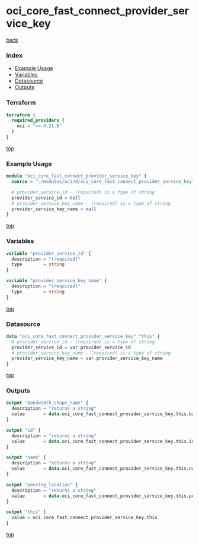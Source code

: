# oci_core_fast_connect_provider_service_key

[back](../oci.md)

### Index

- [Example Usage](#example-usage)
- [Variables](#variables)
- [Datasource](#datasource)
- [Outputs](#outputs)

### Terraform

```terraform
terraform {
  required_providers {
    oci = ">= 4.21.0"
  }
}
```

[top](#index)

### Example Usage

```terraform
module "oci_core_fast_connect_provider_service_key" {
  source = "./modules/oci/d/oci_core_fast_connect_provider_service_key"

  # provider_service_id - (required) is a type of string
  provider_service_id = null
  # provider_service_key_name - (required) is a type of string
  provider_service_key_name = null
}
```

[top](#index)

### Variables

```terraform
variable "provider_service_id" {
  description = "(required)"
  type        = string
}

variable "provider_service_key_name" {
  description = "(required)"
  type        = string
}
```

[top](#index)

### Datasource

```terraform
data "oci_core_fast_connect_provider_service_key" "this" {
  # provider_service_id - (required) is a type of string
  provider_service_id = var.provider_service_id
  # provider_service_key_name - (required) is a type of string
  provider_service_key_name = var.provider_service_key_name
}
```

[top](#index)

### Outputs

```terraform
output "bandwidth_shape_name" {
  description = "returns a string"
  value       = data.oci_core_fast_connect_provider_service_key.this.bandwidth_shape_name
}

output "id" {
  description = "returns a string"
  value       = data.oci_core_fast_connect_provider_service_key.this.id
}

output "name" {
  description = "returns a string"
  value       = data.oci_core_fast_connect_provider_service_key.this.name
}

output "peering_location" {
  description = "returns a string"
  value       = data.oci_core_fast_connect_provider_service_key.this.peering_location
}

output "this" {
  value = oci_core_fast_connect_provider_service_key.this
}
```

[top](#index)